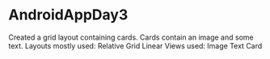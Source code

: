 # AndroidAppDay3
Created a grid layout containing cards. 
Cards contain an image and some text.
Layouts mostly used:
Relative 
Grid
Linear
Views used:
Image
Text
Card
